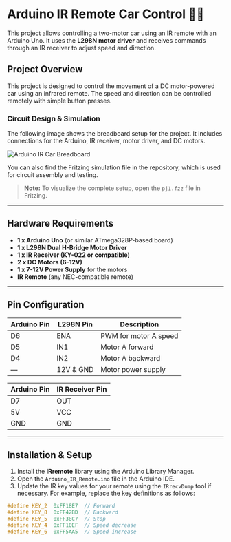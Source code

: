 # Arduino IR Remote Car Control 🚗🔧

This project allows controlling a two-motor car using an IR remote with an Arduino Uno. It uses the **L298N motor driver** and receives commands through an IR receiver to adjust speed and direction.

## Project Overview

This project is designed to control the movement of a DC motor-powered car using an infrared remote. The speed and direction can be controlled remotely with simple button presses.

### Circuit Design & Simulation

The following image shows the breadboard setup for the project. It includes connections for the Arduino, IR receiver, motor driver, and DC motors.

![Arduino IR Car Breadboard](https://github.com/your-username/Arduino_IR_Remote/blob/main/circuit-diagram.png)

You can also find the Fritzing simulation file in the repository, which is used for circuit assembly and testing.

> **Note:** To visualize the complete setup, open the `pj1.fzz` file in Fritzing.

---

## Hardware Requirements

- **1 x Arduino Uno** (or similar ATmega328P-based board)
- **1 x L298N Dual H-Bridge Motor Driver**
- **1 x IR Receiver (KY-022 or compatible)**
- **2 x DC Motors (6-12V)**
- **1 x 7-12V Power Supply** for the motors
- **IR Remote** (any NEC-compatible remote)

---

## Pin Configuration

| **Arduino Pin** | **L298N Pin** | **Description**        |
|-----------------|---------------|------------------------|
| D6              | ENA           | PWM for motor A speed  |
| D5              | IN1           | Motor A forward        |
| D4              | IN2           | Motor A backward       |
| —               | 12V & GND     | Motor power supply     |

| **Arduino Pin** | **IR Receiver Pin** |
|-----------------|---------------------|
| D7              | OUT                 |
| 5V              | VCC                 |
| GND             | GND                 |

---

## Installation & Setup

1. Install the **IRremote** library using the Arduino Library Manager.
2. Open the `Arduino_IR_Remote.ino` file in the Arduino IDE.
3. Update the IR key values for your remote using the `IRrecvDump` tool if necessary. For example, replace the key definitions as follows:

```cpp
#define KEY_2  0xFF18E7  // Forward
#define KEY_8  0xFF42BD  // Backward
#define KEY_5  0xFF38C7  // Stop
#define KEY_4  0xFF10EF  // Speed decrease
#define KEY_6  0xFF5AA5  // Speed increase
